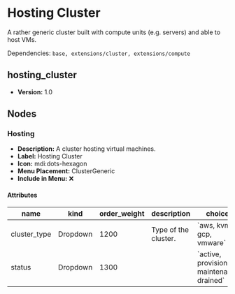 # Hosting Cluster

A rather generic cluster built with compute units (e.g. servers) and able to host VMs.

Dependencies: `base, extensions/cluster, extensions/compute`

## hosting_cluster

- **Version:** 1.0

## Nodes

### Hosting

- **Description:** A cluster hosting virtual machines.
- **Label:** Hosting Cluster
- **Icon:** mdi:dots-hexagon
- **Menu Placement:** ClusterGeneric
- **Include in Menu:** ❌

#### Attributes

| name | kind | order_weight | description | choices | optional |
| ---- | ---- | ------------ | ----------- | ------- | -------- |
| cluster\_type | Dropdown | 1200 | Type of the cluster\. | \`aws, kvm, gcp, vmware\` |  |
| status | Dropdown | 1300 |  | \`active, provisioning, maintenance, drained\` | False |
